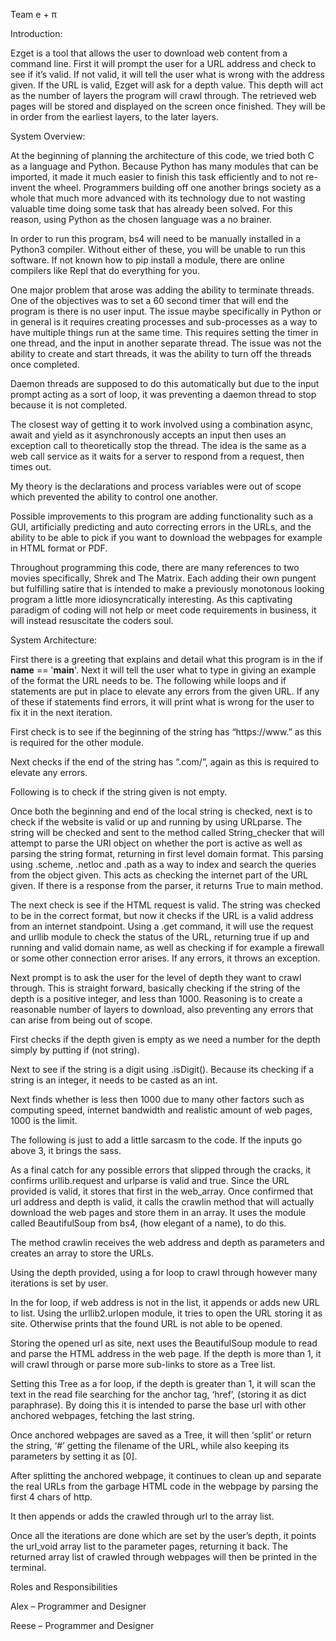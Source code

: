 Team e + π 

 

Introduction: 

Ezget is a tool that allows the user to download web content from a command line. First it will prompt the user for a URL address and check to see if it’s valid. If not valid, it will tell the user what is wrong with the address given. If the URL is valid, Ezget will ask for a depth value. This depth will act as the number of layers the program will crawl through. The retrieved web pages will be stored and displayed on the screen once finished. They will be in order from the earliest layers, to the later layers.  

 

System Overview: 

At the beginning of planning the architecture of this code, we tried both C as a language and Python. Because Python has many modules that can be imported, it made it much easier to finish this task efficiently and to not re-invent the wheel. Programmers building off one another brings society as a whole that much more advanced with its technology due to not wasting valuable time doing some task that has already been solved. For this reason, using Python as the chosen language was a no brainer.  

In order to run this program, bs4 will need to be manually installed in a Python3 compiler. Without either of these, you will be unable to run this software. If not known how to pip install a module, there are online compilers like Repl that do everything for you.  

One major problem that arose was adding the ability to terminate threads. One of the objectives was to set a 60 second timer that will end the program is there is no user input. The issue maybe specifically in Python or in general is it requires creating processes and sub-processes as a way to have multiple things run at the same time. This requires setting the timer in one thread, and the input in another separate thread. The issue was not the ability to create and start threads, it was the ability to turn off the threads once completed.  

Daemon threads are supposed to do this automatically but due to the input prompt acting as a sort of loop, it was preventing a daemon thread to stop because it is not completed.  

The closest way of getting it to work involved using a combination async, await and yield as it asynchronously accepts an input then uses an exception call to theoretically stop the thread. The idea is the same as a web call service as it waits for a server to respond from a request, then times out.  

My theory is the declarations and process variables were out of scope which prevented the ability to control one another.  

Possible improvements to this program are adding functionality such as a GUI, artificially predicting and auto correcting errors in the URLs, and the ability to be able to pick if you want to download the webpages for example in HTML format or PDF. 

Throughout programming this code, there are many references to two movies specifically, Shrek and The Matrix. Each adding their own pungent but fulfilling satire that is intended to make a previously monotonous looking program a little more idiosyncratically interesting. As this captivating paradigm of coding will not help or meet code requirements in business, it will instead resuscitate the coders soul.  

 

System Architecture: 

First there is a greeting that explains and detail what this program is in the if __name__ == '__main__'. Next it will tell the user what to type in giving an example of the format the URL needs to be. The following while loops and if statements are put in place to elevate any errors from the given URL. If any of these if statements find errors, it will print what is wrong for the user to fix it in the next iteration.  

First check is to see if the beginning of the string has “https://www.” as this is required for the other module.  

Next checks if the end of the string has “.com/”, again as this is required to elevate any errors.  

Following is to check if the string given is not empty.  

Once both the beginning and end of the local string is checked, next is to check if the website is valid or up and running by using URLparse. The string will be checked and sent to the method called String_checker that will attempt to parse the URI object on whether the port is active as well as parsing the string format, returning in first level domain format. This parsing using .scheme, .netloc and .path as a way to index and search the queries from the object given. This acts as checking the internet part of the URL given. If there is a response from the parser, it returns True to main method.  

The next check is see if the HTML request is valid. The string was checked to be in the correct format, but now it checks if the URL is a valid address from an internet standpoint. Using a .get command, it will use the request and urllib module to check the status of the URL, returning true if up and running and valid domain name, as well as checking if for example a firewall or some other connection error arises. If any errors, it throws an exception.  

Next prompt is to ask the user for the level of depth they want to crawl through. This is straight forward, basically checking if the string of the depth is a positive integer, and less than 1000. Reasoning is to create a reasonable number of layers to download, also preventing any errors that can arise from being out of scope.  

First checks if the depth given is empty as we need a number for the depth simply by putting if (not string). 

Next to see if the string is a digit using .isDigit(). Because its checking if a string is an integer, it needs to be casted as an int.  

Next finds whether is less then 1000 due to many other factors such as computing speed, internet bandwidth and realistic amount of web pages, 1000 is the limit.  

The following is just to add a little sarcasm to the code. If the inputs go above 3, it brings the sass.  

As a final catch for any possible errors that slipped through the cracks, it confirms urllib.request and urlparse is valid and true. Since the URL provided is valid, it stores that first in the web_array. Once confirmed that url address and depth is valid, it calls the crawlin method that will actually download the web pages and store them in an array. It uses the module called BeautifulSoup from bs4, (how elegant of a name), to do this.  

The method crawlin receives the web address and depth as parameters and creates an array to store the URLs. 

Using the depth provided, using a for loop to crawl through however many iterations is set by user.  

In the for loop, if web address is not in the list, it appends or adds new URL to list. Using the urllib2.urlopen module, it tries to open the URL storing it as site. Otherwise prints that the found URL is not able to be opened.  

Storing the opened url as site, next uses the BeautifulSoup module to read and parse the HTML address in the web page. If the depth is more than 1, it will crawl through or parse more sub-links to store as a Tree list.  

Setting this Tree as a for loop, if the depth is greater than 1, it will scan the text in the read file searching for the anchor tag, ‘href’, (storing it as dict paraphrase). By doing this it is intended to parse the base url with other anchored webpages, fetching the last string.  

Once anchored webpages are saved as a Tree, it will then ‘split’ or return the string, ‘#’ getting the filename of the URL, while also keeping its parameters by setting it as [0].  

After splitting the anchored webpage, it continues to clean up and separate the real URLs from the garbage HTML code in the webpage by parsing the first 4 chars of http.  

It then appends or adds the crawled through url to the array list.  

Once all the iterations are done which are set by the user’s depth, it points the url_void array list to the parameter pages, returning it back. The returned array list of crawled through webpages will then be printed in the terminal.  

 

Roles and Responsibilities 

Alex – Programmer and Designer 

Reese – Programmer and Designer 

 
